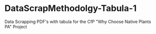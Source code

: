 # DataScrapMethodolgy-Tabula-1
Data Scrapping PDF's with tabula for the CfP "Why Choose Native Plants PA" Project
